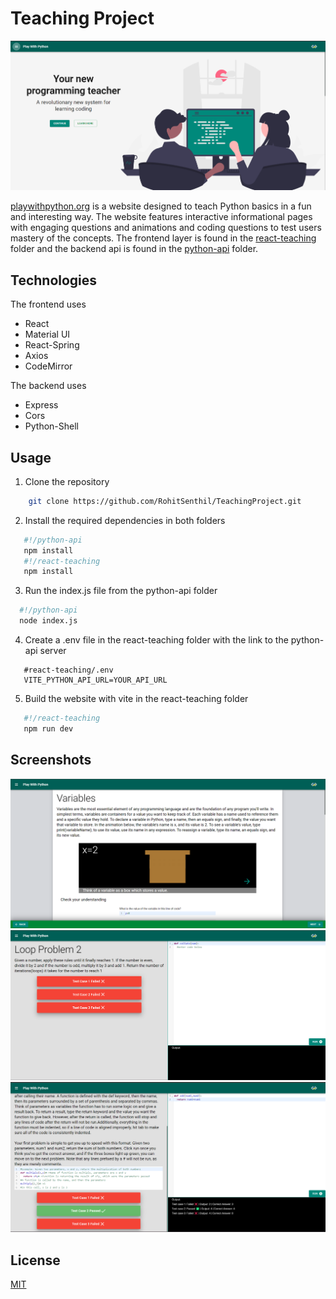 # Teaching Project

![Home Page](/.github/screenshots/home-screen.png)

[playwithpython.org](playwithpython.org) is a website designed to teach Python basics in a fun and interesting way. The website features interactive informational pages with engaging questions and animations and coding questions to test users mastery of the concepts. The frontend layer is found in the [react-teaching](/react-teaching) folder and the backend api is found in the [python-api](/python-api) folder.

## Technologies

The frontend uses

* React
* Material UI
* React-Spring
* Axios
* CodeMirror

The backend uses

* Express
* Cors
* Python-Shell

## Usage

1. Clone the repository

```sh
    git clone https://github.com/RohitSenthil/TeachingProject.git 
```

2. Install the required dependencies in both folders

```sh
   #!/python-api
   npm install
   #!/react-teaching
   npm install
```

3. Run the index.js file from the python-api folder

```sh
  #!/python-api
  node index.js 
```

4. Create a .env file in the react-teaching folder with the link to the python-api server

```env
   #react-teaching/.env
   VITE_PYTHON_API_URL=YOUR_API_URL 
```

5. Build the website with vite in the react-teaching folder

```sh
   #!/react-teaching
   npm run dev
```

## Screenshots

![Instructional Page](/.github/screenshots/var-instruction.png)
![Editor Page](/.github/screenshots/editor.png)
![Editor Results Page](/.github/screenshots/editor-results.png)

## License

[MIT](https://choosealicense.com/licenses/mit/)

